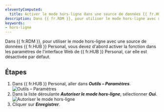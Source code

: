 ```yaml
---
eleventyComputed:
  title: Activer le mode hors-ligne dans une source de données {{ fr.HUB }} Personal
description: Dans {{ fr.RDM }}, pour utiliser le mode hors-ligne avec une source de données {{ fr.HUB }} Personal, vous devez d'abord activer la fonction dans les paramètres de l'interface Web de {{ fr.HUB }} Personal, car elle est désactivée par défaut.
keywords:
- hors-ligne
---
```

Dans {{ fr.RDM }}, pour utiliser le mode hors-ligne avec une source de données {{ fr.HUB }} Personal, vous devez d'abord activer la fonction dans les paramètres de l'interface Web de {{ fr.HUB }} Personal, car elle est désactivée par défaut.

## Étapes

1. Dans {{ fr.HUB }} Personal, aller dans ***Outils – Paramètres***.
![Outils – Paramètres](https://webdevolutions.azureedge.net/docs/fr/kb/KB2081.png)
1. Dans la liste déroulante ***Autoriser le mode hors-ligne***, sélectionner ***Oui***.
![Autoriser le mode hors-ligne](https://webdevolutions.azureedge.net/docs/fr/kb/KB2080.png)
1. Cliquer sur ***Enregistrer***.

